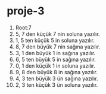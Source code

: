 # proje-3
1.	Root:7
2.	5, 7 den küçük 7 nin soluna yazılır.
3.	1, 5 ten küçük 5 in soluna yazılır.
4.	8, 7 den büyük 7 nin sağına yazılır.
5.	3, 1 den büyük 1 in sağına yazılır.
6.	6, 5 ten büyük 5 in sağına yazılır.
7.	0, 1 den küçük 1 in soluna yazılır.
8.	9, 8 den büyük 8 in sağına yazılır.
9.	4, 3 ten büyük 3 ün sağına yazılır.
10.	2, 3 ten küçük 3 ün soluna yazılır.

